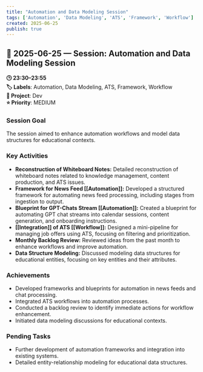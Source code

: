 ```yaml
---
title: "Automation and Data Modeling Session"
tags: ['Automation', 'Data Modeling', 'ATS', 'Framework', 'Workflow']
created: 2025-06-25
publish: true
---
```


## 📅 2025-06-25 — Session: Automation and Data Modeling Session

**🕒 23:30–23:55**  
**🏷️ Labels**: Automation, Data Modeling, ATS, Framework, Workflow  
**📂 Project**: Dev  
**⭐ Priority**: MEDIUM  


### Session Goal
The session aimed to enhance automation workflows and model data structures for educational contexts.

### Key Activities
- **Reconstruction of Whiteboard Notes:** Detailed reconstruction of whiteboard notes related to knowledge management, content production, and ATS issues.
- **Framework for News Feed [[Automation]]:** Developed a structured framework for automating news feed processing, including stages from ingestion to output.
- **Blueprint for GPT-Chats Stream [[Automation]]:** Created a blueprint for automating GPT chat streams into calendar sessions, content generation, and onboarding instructions.
- **[[Integration]] of ATS [[Workflow]]:** Designed a mini-pipeline for managing job offers using ATS, focusing on filtering and prioritization.
- **Monthly Backlog Review:** Reviewed ideas from the past month to enhance workflows and improve automation.
- **Data Structure Modeling:** Discussed modeling data structures for educational entities, focusing on key entities and their attributes.

### Achievements
- Developed frameworks and blueprints for automation in news feeds and chat processing.
- Integrated ATS workflows into automation processes.
- Conducted a backlog review to identify immediate actions for workflow enhancement.
- Initiated data modeling discussions for educational contexts.

### Pending Tasks
- Further development of automation frameworks and integration into existing systems.
- Detailed entity-relationship modeling for educational data structures.

